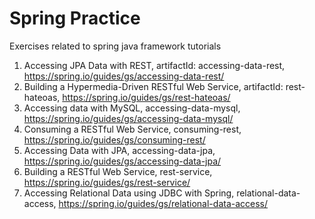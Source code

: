 # Spring Practice
Exercises related to spring java framework tutorials

1. Accessing JPA Data with REST, artifactId: accessing-data-rest, https://spring.io/guides/gs/accessing-data-rest/
2. Building a Hypermedia-Driven RESTful Web Service, artifactId: rest-hateoas, https://spring.io/guides/gs/rest-hateoas/
3. Accessing data with MySQL, accessing-data-mysql, https://spring.io/guides/gs/accessing-data-mysql/
4. Consuming a RESTful Web Service, consuming-rest, https://spring.io/guides/gs/consuming-rest/
5. Accessing Data with JPA, accessing-data-jpa, https://spring.io/guides/gs/accessing-data-jpa/
6. Building a RESTful Web Service, rest-service, https://spring.io/guides/gs/rest-service/
7. Accessing Relational Data using JDBC with Spring, relational-data-access, https://spring.io/guides/gs/relational-data-access/


